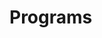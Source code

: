 # Programs








































































































